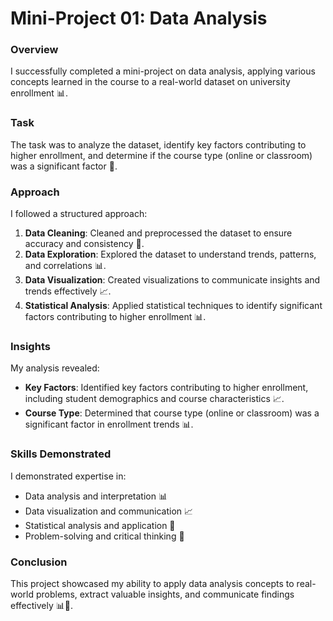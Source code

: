 # Mini-Project 01: Data Analysis
### Overview
I successfully completed a mini-project on data analysis, applying various concepts learned in the course to a real-world dataset on university enrollment 📊.

### Task
The task was to analyze the dataset, identify key factors contributing to higher enrollment, and determine if the course type (online or classroom) was a significant factor 🤔.

### Approach
I followed a structured approach:

1. **Data Cleaning**: Cleaned and preprocessed the dataset to ensure accuracy and consistency 🧹.
2. **Data Exploration**: Explored the dataset to understand trends, patterns, and correlations 📊.
3. **Data Visualization**: Created visualizations to communicate insights and trends effectively 📈.
4. **Statistical Analysis**: Applied statistical techniques to identify significant factors contributing to higher enrollment 📊.

### Insights
My analysis revealed:

* **Key Factors**: Identified key factors contributing to higher enrollment, including student demographics and course characteristics 📈.
* **Course Type**: Determined that course type (online or classroom) was a significant factor in enrollment trends 📊.

### Skills Demonstrated
I demonstrated expertise in:

* Data analysis and interpretation 📊
* Data visualization and communication 📈
* Statistical analysis and application 📝
* Problem-solving and critical thinking 🤔

### Conclusion
This project showcased my ability to apply data analysis concepts to real-world problems, extract valuable insights, and communicate findings effectively 📊👏.
